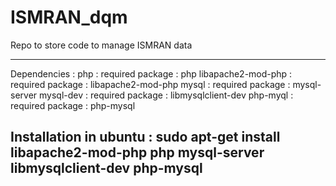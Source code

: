 # ISMRAN_dqm
Repo to store code to manage ISMRAN data

----------------------------------------

Dependencies :  php 			: required package : php
		libapache2-mod-php	: required package : libapache2-mod-php
		mysql   		: required package : mysql-server
		mysql-dev		: required package : libmysqlclient-dev
		php-myql		: required package : php-mysql

Installation in ubuntu :  sudo apt-get install libapache2-mod-php php mysql-server libmysqlclient-dev php-mysql
----------------------------------------
 
